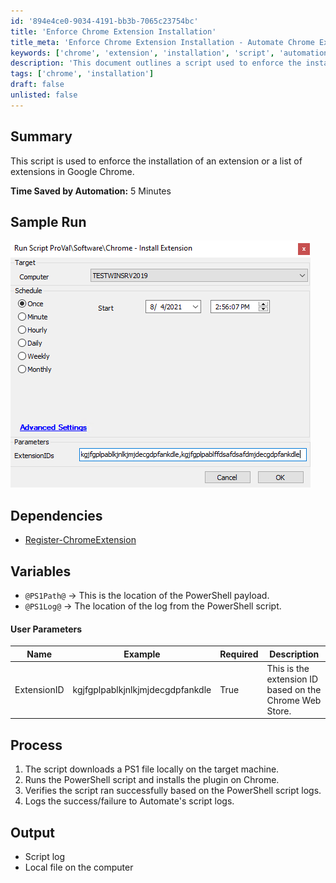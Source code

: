 ```yaml
---
id: '894e4ce0-9034-4191-bb3b-7065c23754bc'
title: 'Enforce Chrome Extension Installation'
title_meta: 'Enforce Chrome Extension Installation - Automate Chrome Extensions'
keywords: ['chrome', 'extension', 'installation', 'script', 'automation']
description: 'This document outlines a script used to enforce the installation of specified extensions in Google Chrome, detailing the process, dependencies, and user parameters required for successful execution.'
tags: ['chrome', 'installation']
draft: false
unlisted: false
---
```


## Summary

This script is used to enforce the installation of an extension or a list of extensions in Google Chrome.

**Time Saved by Automation:** 5 Minutes

## Sample Run

![Sample Run](../../../static/img/Chrome---Install-Extension/image_1.png)

## Dependencies

- [Register-ChromeExtension](https://proval.itglue.com/DOC-5078775-7267407)

## Variables

- `@PS1Path@` -> This is the location of the PowerShell payload.
- `@PS1Log@` -> The location of the log from the PowerShell script.

#### User Parameters

| Name        | Example                                   | Required | Description                                              |
|-------------|-------------------------------------------|----------|----------------------------------------------------------|
| ExtensionID | kgjfgplpablkjnlkjmjdecgdpfankdle        | True     | This is the extension ID based on the Chrome Web Store. |

## Process

1. The script downloads a PS1 file locally on the target machine.
2. Runs the PowerShell script and installs the plugin on Chrome.
3. Verifies the script ran successfully based on the PowerShell script logs.
4. Logs the success/failure to Automate's script logs.

## Output

- Script log
- Local file on the computer

